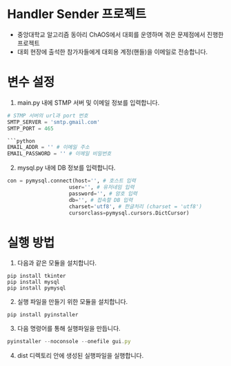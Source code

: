 # Handler Sender 프로젝트


- 중앙대학교 알고리즘 동아리 ChAOS에서 대회를 운영하며 겪은 문제점에서 진행한 프로젝트
- 대회 현장에 출석한 참가자들에게 대회용 계정(핸들)을 이메일로 전송합니다.

# 변수 설정


1. main.py 내에 STMP 서버 및 이메일 정보를 입력합니다.

```python
# STMP 서버의 url과 port 번호
SMTP_SERVER = 'smtp.gmail.com'
SMTP_PORT = 465

```python
EMAIL_ADDR = '' # 이메일 주소
EMAIL_PASSWORD = '' # 이메일 비밀번호
```

2. mysql.py 내에 DB 정보를 입력합니다.

```python
con = pymysql.connect(host='', # 호스트 입력
                    user='', # 유저네임 입력
                    password='', # 암호 입력
                    db='', # 접속할 DB 입력
                    charset='utf8', # 한글처리 (charset = 'utf8')
                    cursorclass=pymysql.cursors.DictCursor)
```

# 실행 방법

1. 다음과 같은 모듈을 설치합니다.

```
pip install tkinter
pip install mysql
pip install pymysql
```

2. 실행 파일을 만들기 위한 모듈을 설치합니다.

```
pip install pyinstaller
```

3. 다음 명령어를 통해 실행파일을 만듭니다.

```jsx
pyinstaller --noconsole --onefile gui.py
```

4. dist 디렉토리 안에 생성된 실행파일을 실행합니다.
